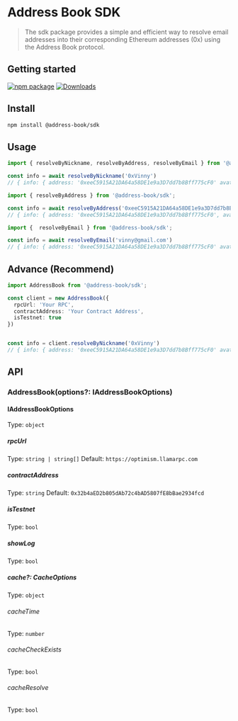 # Address Book SDK

> The sdk package provides a simple and efficient way to resolve email addresses into their corresponding Ethereum addresses (0x) using the Address Book protocol.

## Getting started

[![npm package][npm-img]][npm-url]
[![Downloads][downloads-img]][downloads-url]


## Install

```bash
npm install @address-book/sdk
```

## Usage

```ts
import { resolveByNickname, resolveByAddress, resolveByEmail } from '@address-book/sdk';

const info = await resolveByNickname('0xVinny')
// { info: { address: '0xeeC5915A21DA64a58DE1e9a3D7dd7b8Bff775cF0' avatar: 'base64...', nickname: '0xVinny', freeText: '...' } , resolvedAt: '...', resolvedBy: 'nickname' } 
```

```ts
import { resolveByAddress } from '@address-book/sdk';

const info = await resolveByAddress('0xeeC5915A21DA64a58DE1e9a3D7dd7b8Bff775cF0')
// { info: { address: '0xeeC5915A21DA64a58DE1e9a3D7dd7b8Bff775cF0', avatar: 'base64...', nickname: '0xVinny', freeText: '...' }, resolvedAt: '...', resolvedBy: 'address' } 
```


```ts
import {  resolveByEmail } from '@address-book/sdk';

const info = await resolveByEmail('vinny@gmail.com')
// { info: { address: '0xeeC5915A21DA64a58DE1e9a3D7dd7b8Bff775cF0' avatar: 'base64...', email: 'vinny@gmail.com', freeText: '...' }, resolvedAt: '...', resolvedBy: 'email' } 
```

## Advance (Recommend)

```ts
import AddressBook from '@address-book/sdk';

const client = new AddressBook({
  rpcUrl: 'Your RPC',
  contractAddress: 'Your Contract Address',
  isTestnet: true  
})


const info = client.resolveByNickname('0xVinny')
// { info: { address: '0xeeC5915A21DA64a58DE1e9a3D7dd7b8Bff775cF0' avatar: 'base64...', nickname: '0xVinny', freeText: '...' } , resolvedAt: '...', resolvedBy: 'nickname' } 
```

## API

### AddressBook(options?: IAddressBookOptions)

#### IAddressBookOptions

Type: `object`

##### rpcUrl

Type: `string | string[]` 
Default: `https://optimism.llamarpc.com`

##### contractAddress

Type: `string`
Default: `0x32b4aED2b805dAb72c4bAD5807fE8bBae2934fcd`

##### isTestnet

Type: `bool`

##### showLog

Type: `bool`

##### cache?: CacheOptions

Type: `object`

###### cacheTime
Type: `number`

###### cacheCheckExists
Type: `bool`

###### cacheResolve
Type: `bool`



[downloads-img]:https://img.shields.io/npm/dt/@address-book/sdk
[downloads-url]:https://www.npmtrends.com/@address-book/sdk
[npm-img]:https://img.shields.io/npm/v/@address-book/sdk
[npm-url]:https://www.npmjs.com/package/@address-book/sdk